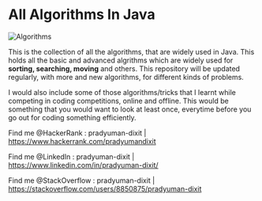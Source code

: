 # All Algorithms In Java

![Algorithms](https://user-images.githubusercontent.com/41565823/46194932-22257b00-c303-11e8-819a-60b02719faa0.jpeg)

This is the collection of all the algorithms, that are widely used in Java.
This holds all the basic and advanced algrithms which are widely used for **sorting, searching, moving** and others. This repository will be updated regularly, with more and new algorithms, for different kinds of problems.

I would also include some of those algorithms/tricks that I learnt while competing in coding competitions, online and offline.
This would be something that you would want to look at least once, everytime before you go out for coding something efficiently.

Find me @HackerRank : pradyuman-dixit | https://www.hackerrank.com/pradyumandixit

Find me @LinkedIn : pradyuman-dixit | https://www.linkedin.com/in/pradyuman-dixit/

Find me @StackOverflow : pradyuman-dixit | https://stackoverflow.com/users/8850875/pradyuman-dixit

